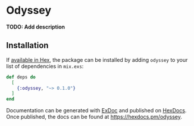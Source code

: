 # Odyssey

**TODO: Add description**

## Installation

If [available in Hex](https://hex.pm/docs/publish), the package can be installed
by adding `odyssey` to your list of dependencies in `mix.exs`:

```elixir
def deps do
  [
    {:odyssey, "~> 0.1.0"}
  ]
end
```

Documentation can be generated with [ExDoc](https://github.com/elixir-lang/ex_doc)
and published on [HexDocs](https://hexdocs.pm). Once published, the docs can
be found at <https://hexdocs.pm/odyssey>.


